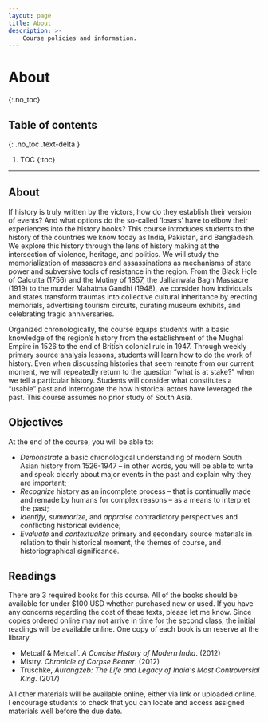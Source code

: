 ```yaml
---
layout: page
title: About
description: >-
    Course policies and information.
---
```


# About
{:.no_toc}

## Table of contents
{: .no_toc .text-delta }

1. TOC
{:toc}

---

## About
If history is truly written by the victors, how do they establish their version of events? And what options do the so-called ‘losers’ have to elbow their experiences into the history books? This course introduces students to the history of the countries we know today as India, Pakistan, and Bangladesh. We explore this history through the lens of history making at the intersection of violence, heritage, and politics. We will study the memorialization of massacres and assassinations as mechanisms of state power and subversive tools of resistance in the region. From the Black Hole of Calcutta (1756) and the Mutiny of 1857, the Jallianwala Bagh Massacre (1919) to the murder Mahatma Gandhi (1948), we consider how individuals and states transform traumas into collective cultural inheritance by erecting memorials, advertising tourism circuits, curating museum exhibits, and celebrating tragic anniversaries.

Organized chronologically, the course equips students with a basic knowledge of the region’s history from the establishment of the Mughal Empire in 1526 to the end of British colonial rule in 1947. Through weekly primary source analysis lessons, students will learn how to do the work of history. Even when discussing histories that seem remote from our current moment, we will repeatedly return to the question “what is at stake?” when we tell a particular history. Students will consider what constitutes a “usable” past and interrogate the how historical actors have leveraged the past. This course assumes no prior study of South Asia.

## Objectives  
At the end of the course, you will be able to:
- _Demonstrate_ a basic chronological understanding of modern South Asian history from 1526-1947 – in other words, you will be able to write and speak clearly about major events in the past and explain why they are important;
- _Recognize_ history as an incomplete process – that is continually made and remade by humans for complex reasons – as a means to interpret the past;
- _Identify_, _summarize_, and _appraise_ contradictory perspectives and conflicting historical evidence; 
- _Evaluate_ and _contextualize_ primary and secondary source materials in relation to their historical moment, the themes of course, and historiographical significance.

## Readings

There are 3 required books for this course. All of the books should be available for under $100 USD whether purchased new or used. If you have any concerns regarding the cost of these texts, please let me know. Since copies ordered online may not arrive in time for the second class, the initial readings will be available online. One copy of each book is on reserve at the library.

- Metcalf & Metcalf. _A Concise History of Modern India_. (2012)
- Mistry. _Chronicle of  Corpse Bearer_. (2012)
- Truschke, _Aurangzeb: The Life and Legacy of India's Most Controversial King_.  (2017)


All other materials will be available online, either via link or uploaded online. I encourage students to check that you can locate and access assigned materials well before the due date. 
